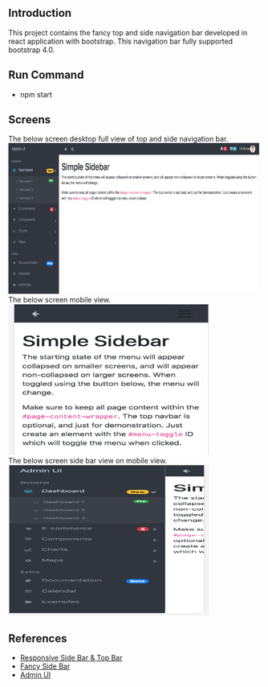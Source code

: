 ## Introduction
This project contains the fancy top and side navigation bar developed in react application with bootstrap. This navigation bar fully supported bootstrap 4.0.
## Run Command

* npm start

## Screens
The below screen desktop full view of top and side navigation bar.
<img src="docs/images/main.png" width="500" height="300">
</br>
The below screen mobile view.
<img src="docs/images/mobile-responsive.png" width="400" height="300">
</br>
The below screen side bar view on mobile view.
<img src="docs/images/mobile-responsive-side.png" width="400" height="300">
</br>

## References
* [Responsive Side Bar & Top Bar](https://startbootstrap.com/templates/simple-sidebar/)
* [Fancy Side Bar](https://bootsnipp.com/snippets/Q0dAX)
* [Admin UI](https://getbootstrapadmin.com/remark/iconbar/pages/email-articles.html)
